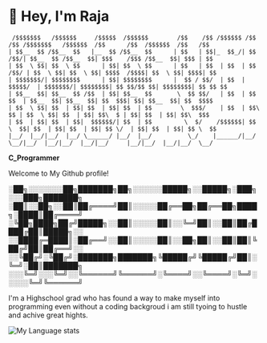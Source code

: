 # 👋 Hey, I'm Raja

     /$$$$$$$   /$$$$$$     /$$$$$  /$$$$$$        /$$    /$$ /$$$$$$ /$$   /$$ /$$$$$$$   /$$$$$$  /$$      /$$  /$$$$$$  /$$   /$$
    | $$__  $$ /$$__  $$   |__  $$ /$$__  $$      | $$   | $$|_  $$_/| $$  /$$/| $$__  $$ /$$__  $$| $$$    /$$$ /$$__  $$| $$$ | $$
    | $$  \ $$| $$  \ $$      | $$| $$  \ $$      | $$   | $$  | $$  | $$ /$$/ | $$  \ $$| $$  \ $$| $$$$  /$$$$| $$  \ $$| $$$$| $$
    | $$$$$$$/| $$$$$$$$      | $$| $$$$$$$$      |  $$ / $$/  | $$  | $$$$$/  | $$$$$$$/| $$$$$$$$| $$ $$/$$ $$| $$$$$$$$| $$ $$ $$
    | $$__  $$| $$__  $$ /$$  | $$| $$__  $$       \  $$ $$/   | $$  | $$  $$  | $$__  $$| $$__  $$| $$  $$$| $$| $$__  $$| $$  $$$$
    | $$  \ $$| $$  | $$| $$  | $$| $$  | $$        \  $$$/    | $$  | $$\  $$ | $$  \ $$| $$  | $$| $$\  $ | $$| $$  | $$| $$\  $$$
    | $$  | $$| $$  | $$|  $$$$$$/| $$  | $$         \  $/    /$$$$$$| $$ \  $$| $$  | $$| $$  | $$| $$ \/  | $$| $$  | $$| $$ \  $$
    |__/  |__/|__/  |__/ \______/ |__/  |__/          \_/    |______/|__/  \__/|__/  |__/|__/  |__/|__/     |__/|__/  |__/|__/  \__/
                                                                                                                                    
**C_Programmer**


Welcome to My Github profile!                                        


░██╗░░░░░░░██╗███████╗██╗░░░░░░█████╗░░█████╗░███╗░░░███╗███████╗
░██║░░██╗░░██║██╔════╝██║░░░░░██╔══██╗██╔══██╗████╗░████║██╔════╝
░╚██╗████╗██╔╝█████╗░░██║░░░░░██║░░╚═╝██║░░██║██╔████╔██║█████╗░░
░░████╔═████║░██╔══╝░░██║░░░░░██║░░██╗██║░░██║██║╚██╔╝██║██╔══╝░░
░░╚██╔╝░╚██╔╝░███████╗███████╗╚█████╔╝╚█████╔╝██║░╚═╝░██║███████╗
░░░╚═╝░░░╚═╝░░╚══════╝╚══════╝░╚════╝░░╚════╝░╚═╝░░░░░╚═╝╚══════╝

                                              
I'm a Highschool grad who has found a way to make myself into programming even without a coding backgroud i am still tyoing to hustle
and achive great hights.

![My Language stats](https://github-readme-stats-eight-theta.vercel.app/api/top-langs/?username=KingVikraman&layout=compact&langs_count=8&hide_border=true)
<br />
<!--
**KingVikraman/KingVikraman** is a ✨ _special_ ✨ repository because its `README.md` (this file) appears on your GitHub profile.

Here are some ideas to get you started:

- 🔭 I’m currently working on ...
- 🌱 I’m currently learning ...
- 👯 I’m looking to collaborate on ...
- 🤔 I’m looking for help with ...
- 💬 Ask me about ...
- 📫 How to reach me: ...
- 😄 Pronouns: ...
- ⚡ Fun fact: ...
-->
